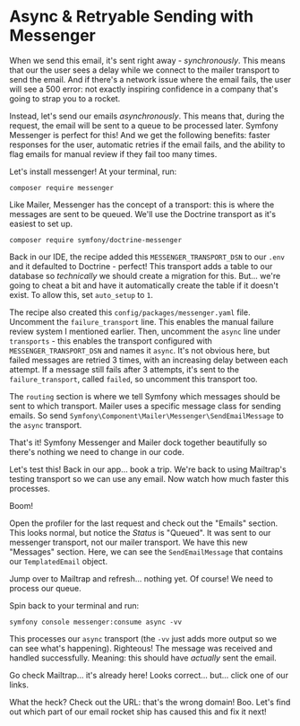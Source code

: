 # Async & Retryable Sending with Messenger

When we send this email, it's sent right away -
*synchronously*. This means that our the user sees a delay while we connect to the
mailer transport to send the email. And if there's a network issue where the email
fails, the user will see a 500 error: not exactly inspiring confidence in a company
that's going to strap you to a rocket.

Instead, let's send our emails *asynchronously*. This means that, during the
request, the email will be sent to a queue to be processed later. Symfony Messenger
is perfect for this! And we get the following benefits: faster responses for the user,
automatic retries if the email fails, and the ability to flag emails for manual review
if they fail too many times.

Let's install messenger! At your terminal, run:

```terminal
composer require messenger
```

Like Mailer, Messenger has the concept of a transport: this is where the messages are
sent to be queued. We'll use the
Doctrine transport as it's easiest to set up.

```terminal
composer require symfony/doctrine-messenger
```

Back in our IDE, the recipe added this `MESSENGER_TRANSPORT_DSN` to our `.env`
and it defaulted to Doctrine - perfect! This transport adds a table to our database
so *technically* we should create a migration for this. But... we're going to cheat a bit
and have it automatically create the table if it doesn't exist. To allow this, set
`auto_setup` to `1`.

The recipe also created this `config/packages/messenger.yaml` file. Uncomment
the `failure_transport` line. This enables the manual failure review system I mentioned
earlier. Then, uncomment the `async` line under `transports` - this enables the transport
configured with `MESSENGER_TRANSPORT_DSN` and names it `async`. It's not obvious here,
but failed messages are retried 3 times, with an increasing delay
between each attempt. If a message still fails after 3 attempts, it's sent to the
`failure_transport`, called `failed`, so uncomment this transport too.

The `routing` section is where we tell Symfony which messages should be sent to which
transport. Mailer uses a specific message class for sending emails. So send
`Symfony\Component\Mailer\Messenger\SendEmailMessage` to the `async` transport.

That's it! Symfony Messenger and Mailer dock together beautifully so there's nothing
we need to change in our code.

Let's test this! Back in our app... book a trip. We're back to using
Mailtrap's testing transport so we can use any email. Now watch how much faster this
processes.

Boom!

Open the profiler for the last request and check out the "Emails" section. This looks
normal, but notice the *Status* is "Queued". It was sent to our messenger transport, not
our mailer transport. We have this new "Messages" section. Here, we can see the
`SendEmailMessage` that contains our `TemplatedEmail` object.

Jump over to Mailtrap and refresh... nothing yet. Of course! We need to process our queue.

Spin back to your terminal and run:

```terminal
symfony console messenger:consume async -vv
```

This processes our `async` transport (the `-vv` just adds more output so we can see
what's happening). Righteous! The message was received and
handled successfully. Meaning: this should have *actually* sent the email.

Go check Mailtrap... it's already here! Looks correct... but... click one of our links.

What the heck? Check out the URL: that's the wrong domain! Boo.
Let's find out which part of our email rocket ship has caused this
and fix it next!
